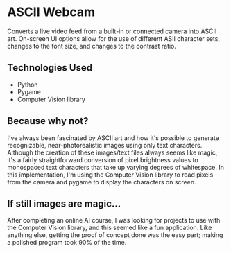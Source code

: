 # ASCII Webcam

Converts a live video feed from a built-in or connected camera into ASCII art. On-screen UI options allow for the use of different ASII character sets, changes to the font size, and changes to the contrast ratio.

## Technologies Used
- Python
- Pygame
- Computer Vision library

## Because why not?

I've always been fascinated by ASCII art and how it's possible to generate recognizable, near-photorealistic images using only text characters.
Although the creation of these images/text files always seems like magic, it's a fairly straightforward conversion of pixel brightness values to monospaced text characters that take up varying degrees of whitespace.
In this implementation, I'm using the Computer Vision library to read pixels from the camera and pygame to display the characters on screen.

## If still images are magic...

After completing an online AI course, I was looking for projects to use with the Computer Vision library, and this seemed like a fun application.  Like anything else, getting the proof of concept done was the easy part; making a polished program took 90% of the time.
